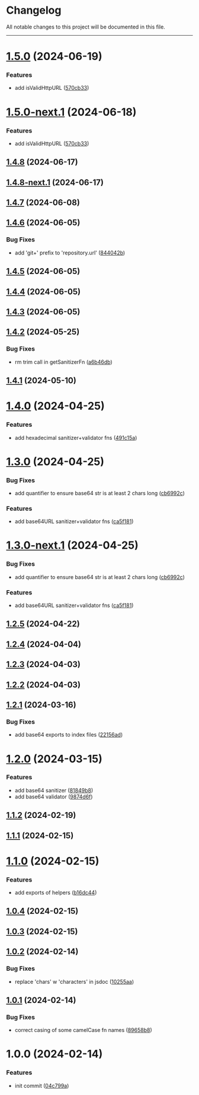 # Changelog

All notable changes to this project will be documented in this file.

---

# [1.5.0](https://github.com/Nerdware-LLC/ts-string-helpers/compare/v1.4.8...v1.5.0) (2024-06-19)


### Features

* add isValidHttpURL ([570cb33](https://github.com/Nerdware-LLC/ts-string-helpers/commit/570cb33ebf86b6d13dfd101ce0024484e4485d5c))

# [1.5.0-next.1](https://github.com/Nerdware-LLC/ts-string-helpers/compare/v1.4.8...v1.5.0-next.1) (2024-06-18)


### Features

* add isValidHttpURL ([570cb33](https://github.com/Nerdware-LLC/ts-string-helpers/commit/570cb33ebf86b6d13dfd101ce0024484e4485d5c))

## [1.4.8](https://github.com/Nerdware-LLC/ts-string-helpers/compare/v1.4.7...v1.4.8) (2024-06-17)

## [1.4.8-next.1](https://github.com/Nerdware-LLC/ts-string-helpers/compare/v1.4.7...v1.4.8-next.1) (2024-06-17)

## [1.4.7](https://github.com/Nerdware-LLC/ts-string-helpers/compare/v1.4.6...v1.4.7) (2024-06-08)

## [1.4.6](https://github.com/Nerdware-LLC/ts-string-helpers/compare/v1.4.5...v1.4.6) (2024-06-05)


### Bug Fixes

* add 'git+' prefix to 'repository.url' ([844042b](https://github.com/Nerdware-LLC/ts-string-helpers/commit/844042bc9e4ac75a13fe196a115106bdf527cf38))

## [1.4.5](https://github.com/Nerdware-LLC/ts-string-helpers/compare/v1.4.4...v1.4.5) (2024-06-05)

## [1.4.4](https://github.com/Nerdware-LLC/ts-string-helpers/compare/v1.4.3...v1.4.4) (2024-06-05)

## [1.4.3](https://github.com/Nerdware-LLC/ts-string-helpers/compare/v1.4.2...v1.4.3) (2024-06-05)

## [1.4.2](https://github.com/Nerdware-LLC/ts-string-helpers/compare/v1.4.1...v1.4.2) (2024-05-25)


### Bug Fixes

* rm trim call in getSanitizerFn ([a6b46db](https://github.com/Nerdware-LLC/ts-string-helpers/commit/a6b46db02c5c9e64653e86c8115a6540c1c26556))

## [1.4.1](https://github.com/Nerdware-LLC/ts-string-helpers/compare/v1.4.0...v1.4.1) (2024-05-10)

# [1.4.0](https://github.com/Nerdware-LLC/ts-string-helpers/compare/v1.3.0...v1.4.0) (2024-04-25)


### Features

* add hexadecimal sanitizer+validator fns ([491c15a](https://github.com/Nerdware-LLC/ts-string-helpers/commit/491c15a50d2d343ab1110102ac6b0f5f7ad080f0))

# [1.3.0](https://github.com/Nerdware-LLC/ts-string-helpers/compare/v1.2.5...v1.3.0) (2024-04-25)


### Bug Fixes

* add quantifier to ensure base64 str is at least 2 chars long ([cb6992c](https://github.com/Nerdware-LLC/ts-string-helpers/commit/cb6992c757837a9b0cfdd4c5bde4108cce1fdad1))


### Features

* add base64URL sanitizer+validator fns ([ca5f181](https://github.com/Nerdware-LLC/ts-string-helpers/commit/ca5f1814fe15aadd3c01d5ee5b2f6bf7378071cf))

# [1.3.0-next.1](https://github.com/Nerdware-LLC/ts-string-helpers/compare/v1.2.1...v1.3.0-next.1) (2024-04-25)

### Bug Fixes

* add quantifier to ensure base64 str is at least 2 chars long ([cb6992c](https://github.com/Nerdware-LLC/ts-string-helpers/commit/cb6992c757837a9b0cfdd4c5bde4108cce1fdad1))

### Features

* add base64URL sanitizer+validator fns ([ca5f181](https://github.com/Nerdware-LLC/ts-string-helpers/commit/ca5f1814fe15aadd3c01d5ee5b2f6bf7378071cf))

## [1.2.5](https://github.com/Nerdware-LLC/ts-string-helpers/compare/v1.2.4...v1.2.5) (2024-04-22)

## [1.2.4](https://github.com/Nerdware-LLC/ts-string-helpers/compare/v1.2.3...v1.2.4) (2024-04-04)

## [1.2.3](https://github.com/Nerdware-LLC/ts-string-helpers/compare/v1.2.2...v1.2.3) (2024-04-03)

## [1.2.2](https://github.com/Nerdware-LLC/ts-string-helpers/compare/v1.2.1...v1.2.2) (2024-04-03)

## [1.2.1](https://github.com/Nerdware-LLC/ts-string-helpers/compare/v1.2.0...v1.2.1) (2024-03-16)


### Bug Fixes

* add base64 exports to index files ([22156ad](https://github.com/Nerdware-LLC/ts-string-helpers/commit/22156adbba7e21210bfc3b2079895fd4cb3d5147))

# [1.2.0](https://github.com/Nerdware-LLC/ts-string-helpers/compare/v1.1.2...v1.2.0) (2024-03-15)


### Features

* add base64 sanitizer ([81849b8](https://github.com/Nerdware-LLC/ts-string-helpers/commit/81849b84b7547b1697b8468dd8e4467e20aa9f80))
* add base64 validator ([9874d6f](https://github.com/Nerdware-LLC/ts-string-helpers/commit/9874d6fd388ee17cfdbc29e341bb6e4ade00f53e))

## [1.1.2](https://github.com/Nerdware-LLC/ts-string-helpers/compare/v1.1.1...v1.1.2) (2024-02-19)

## [1.1.1](https://github.com/Nerdware-LLC/ts-string-helpers/compare/v1.1.0...v1.1.1) (2024-02-15)

# [1.1.0](https://github.com/Nerdware-LLC/ts-string-helpers/compare/v1.0.4...v1.1.0) (2024-02-15)


### Features

* add exports of helpers ([b16dc44](https://github.com/Nerdware-LLC/ts-string-helpers/commit/b16dc449c817a7bc5f6f63eabf1db0b5cd56eb9b))

## [1.0.4](https://github.com/Nerdware-LLC/ts-string-helpers/compare/v1.0.3...v1.0.4) (2024-02-15)

## [1.0.3](https://github.com/Nerdware-LLC/ts-string-helpers/compare/v1.0.2...v1.0.3) (2024-02-15)

## [1.0.2](https://github.com/Nerdware-LLC/ts-string-helpers/compare/v1.0.1...v1.0.2) (2024-02-14)


### Bug Fixes

* replace 'chars' w 'characters' in jsdoc ([10255aa](https://github.com/Nerdware-LLC/ts-string-helpers/commit/10255aa44c50088ac6e981cb7736913354e2343f))

## [1.0.1](https://github.com/Nerdware-LLC/ts-string-helpers/compare/v1.0.0...v1.0.1) (2024-02-14)


### Bug Fixes

* correct casing of some camelCase fn names ([89658b8](https://github.com/Nerdware-LLC/ts-string-helpers/commit/89658b838c3a54ca35134b71faf070c24875ae99))

# 1.0.0 (2024-02-14)


### Features

* init commit ([04c799a](https://github.com/Nerdware-LLC/ts-string-helpers/commit/04c799a5c9925f1df9950420d442ca5864a4a02e))
